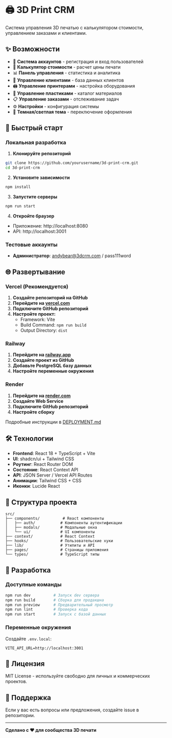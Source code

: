 # 🖨️ 3D Print CRM

Система управления 3D печатью с калькулятором стоимости, управлением заказами и клиентами.

## ✨ Возможности

- 🔐 **Система аккаунтов** - регистрация и вход пользователей
- 🧮 **Калькулятор стоимости** - расчет цены печати
- 📊 **Панель управления** - статистика и аналитика
- 👥 **Управление клиентами** - база данных клиентов
- 🖨️ **Управление принтерами** - настройка оборудования
- 🎨 **Управление пластиками** - каталог материалов
- 📋 **Управление заказами** - отслеживание задач
- ⚙️ **Настройки** - конфигурация системы
- 🌙 **Темная/светлая тема** - переключение оформления

## 🚀 Быстрый старт

### Локальная разработка

1. **Клонируйте репозиторий**
```bash
git clone https://github.com/yourusername/3d-print-crm.git
cd 3d-print-crm
```

2. **Установите зависимости**
```bash
npm install
```

3. **Запустите серверы**
```bash
npm run start
```

4. **Откройте браузер**
- Приложение: http://localhost:8080
- API: http://localhost:3001

### Тестовые аккаунты

- **Администратор**: andybear@3dcrm.com / pass111word

## 🌐 Развертывание

### Vercel (Рекомендуется)

1. **Создайте репозиторий на GitHub**
2. **Перейдите на [vercel.com](https://vercel.com)**
3. **Подключите GitHub репозиторий**
4. **Настройте проект:**
   - Framework: Vite
   - Build Command: `npm run build`
   - Output Directory: `dist`

### Railway

1. **Перейдите на [railway.app](https://railway.app)**
2. **Создайте проект из GitHub**
3. **Добавьте PostgreSQL базу данных**
4. **Настройте переменные окружения**

### Render

1. **Перейдите на [render.com](https://render.com)**
2. **Создайте Web Service**
3. **Подключите GitHub репозиторий**
4. **Настройте сборку**

Подробные инструкции в [DEPLOYMENT.md](./DEPLOYMENT.md)

## 🛠 Технологии

- **Frontend**: React 18 + TypeScript + Vite
- **UI**: shadcn/ui + Tailwind CSS
- **Роутинг**: React Router DOM
- **Состояние**: React Context API
- **API**: JSON Server / Vercel API Routes
- **Анимации**: Tailwind CSS + CSS
- **Иконки**: Lucide React

## 📁 Структура проекта

```
src/
├── components/          # React компоненты
│   ├── auth/           # Компоненты аутентификации
│   ├── modals/         # Модальные окна
│   └── ui/             # UI компоненты
├── context/            # React Context
├── hooks/              # Пользовательские хуки
├── lib/                # Утилиты и API
├── pages/              # Страницы приложения
└── types/              # TypeScript типы
```

## 🔧 Разработка

### Доступные команды

```bash
npm run dev          # Запуск dev сервера
npm run build        # Сборка для продакшна
npm run preview      # Предварительный просмотр
npm run lint         # Проверка кода
npm run start        # Запуск с базой данных
```

### Переменные окружения

Создайте `.env.local`:

```env
VITE_API_URL=http://localhost:3001
```

## 📝 Лицензия

MIT License - используйте свободно для личных и коммерческих проектов.

## 🤝 Поддержка

Если у вас есть вопросы или предложения, создайте issue в репозитории.

---

**Сделано с ❤️ для сообщества 3D печати**